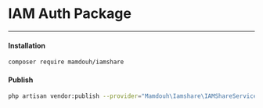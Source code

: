 # IAM Auth Package
---

#### Installation
```bash
composer require mamdouh/iamshare
```

#### Publish 
```bash
php artisan vendor:publish --provider="Mamdouh\Iamshare\IAMShareServiceProvider"
```
